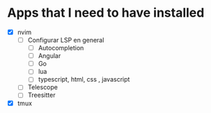# Apps that I need to have installed

-[x] nvim
    - [ ] Configurar LSP en general
        - [ ] Autocompletion
        - [ ] Angular
        - [ ] Go
        - [ ] lua
        - [ ] typescript, html, css , javascript
    - [ ] Telescope
    - [ ] Treesitter
-[x] tmux
